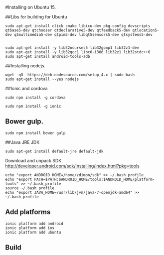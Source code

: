 #Installing on Ubuntu 15.

##Libs for building for Ubuntu

    sudo apt-get install click cmake libicu-dev pkg-config devscripts qtbase5-dev qtchooser qtdeclarative5-dev qtfeedback5-dev qtlocation5-dev qtmultimedia5-dev qtpim5-dev libqt5sensors5-dev qtsystems5-dev


    sudo apt-get install -y lib32ncurses5 lib32gomp1 lib32z1-dev
    sudo apt-get install -y lib32gcc1 libc6-i386 lib32z1 lib32stdc++6
    sudo apt-get install android-tools-adb
##Installing nodejs.

    wget -qO- https://deb.nodesource.com/setup_4.x | sudo bash -
    sudo apt-get install --yes nodejs

##Ionic and cordova

    sudo npm install -g cordova 

    sudo npm install -g ionic

## Bower gulp.

    sudo npm install bower gulp

##Java JRE JDK

    sudo apt-get install default-jre default-jdk

Download and unpack SDK http://developer.android.com/sdk/installing/index.html?pkg=tools

    echo "export ANDROID_HOME=/home/zdimon/sdk" >> ~/.bash_profile
    echo "export PATH=$PATH:$ANDROID_HOME/tools:$ANDROID_HOME/platform-tools" >> ~/.bash_profile
    source ~/.bash_profile
    echo "export JAVA_HOME=/usr/lib/jvm/java-7-openjdk-amd64" >> ~/.bash_profile

## Add platforms

    ionic platform add android
    ionic platform add ios
    ionic platform add ubuntu

## Build
    


